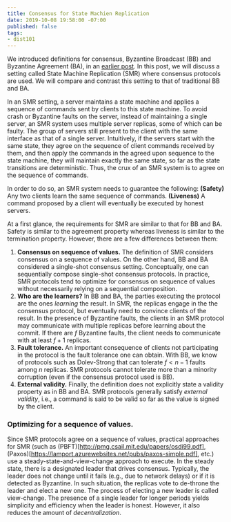 ```yaml
---
title: Consensus for State Machien Replication
date: 2019-10-08 19:58:00 -07:00
published: false
tags:
- dist101
---
```


We introduced definitions for consensus, Byzantine Broadcast (BB) and Byzantine Agreement (BA), in an [earlier post](https://ittaiab.github.io/2019-06-27-defining-consensus/). In this post, we will discuss a setting called State Machine Replication (SMR) where consensus protocols are used. We will compare and contrast this setting to that of traditional BB and BA.

In an SMR setting, a server maintains a state machine and applies a sequence of commands sent by clients to this state machine. To avoid crash or Byzantine faults on the server, instead of maintaining a single server, an SMR system uses multiple server replicas, some of which can be faulty. The group of servers still present to the client with the same interface as that of a single server. Intuitively, if the servers start with the same state, they agree on the sequence of client commands received by them, and then apply the commands in the agreed upon sequence to the state machine, they will maintain exactly the same state, so far as the state transitions are deterministic. Thus, the crux of an SMR system is to agree on the sequence of commands.

In order to do so, an SMR system needs to guarantee the following:
**(Safety)** Any two clients learn the same sequence of commands.
**(Liveness)** A command proposed by a client will eventually be executed by honest servers. 

At a first glance, the requirements for SMR are similar to that for BB and BA. Safety is similar to the agreement property whereas liveness is similar to the termination property. However, there are a few differences between them: 
1. **Consensus on sequence of values.** The definition of SMR considers consensus on a sequence of values. On the other hand, BB and BA considered a single-shot consensus setting. Conceptually, one can sequentially compose single-shot consensus protocols. In practice, SMR protocols tend to optimize for consensus on sequence of values without necessarily relying on a sequential composition.
2. **Who are the learners?** In BB and BA, the parties executing the protocol are the ones *learning* the result. In SMR, the replicas engage in the the consensus protocol, but eventually need to convince clients of the result. In the presence of Byzantine faults, the clients in an SMR protocol may communicate with multiple replicas before learning about the commit. If there are $f$ Byzantine faults, the client needs to communicate with at least $f+1$ replicas.
3. **Fault tolerance.** An important consequence of clients not participating in the protocol is the fault tolerance one can obtain. With BB, we know of protocols such as Dolev-Strong that can tolerate $f < n-1$ faults among $n$ replicas. SMR protocols cannot tolerate more than a minority corruption (even if the consensus protocol used is BB).
4. **External validity.** Finally, the definition does not explicitly state a validity property as in BB and BA. SMR protocols generally satisfy *external validity*, i.e., a command is said to be valid so far as the value is signed by the client.

### Optimizing for a sequence of values.
Since SMR protocols agree on a sequence of values, practical approaches for SMR (such as (PBFT)[http://pmg.csail.mit.edu/papers/osdi99.pdf], (Paxos)[https://lamport.azurewebsites.net/pubs/paxos-simple.pdf], etc.) use a steady-state-and-view-change approach to execute. In the steady state, there is a designated leader that drives consensus. Typically, the leader does not change until it fails (e.g., due to network delays) or if it is detected as Byzantine. In such situation, the replicas vote to de-throne the leader and elect a new one. The process of electing a new leader is called view-change. The presence of a single leader for longer periods yields simplicity and efficiency when the leader is honest. However, it also reduces the amount of *decentralization*.
